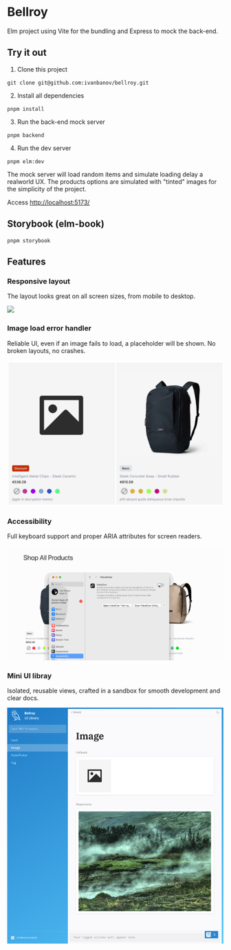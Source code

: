 # Bellroy

Elm project using Vite for the bundling and Express to mock the back-end.

## Try it out
1. Clone this project
```
git clone git@github.com:ivanbanov/bellroy.git
```

2. Install all dependencies
```
pnpm install
```

3. Run the back-end mock server
```
pnpm backend
```

4. Run the dev server
```
pnpm elm:dev
```

The mock server will load random items and simulate loading delay a realworld UX.
The products options are simulated with "tinted" images for the simplicity of the project.

Access [http://localhost:5173/](http://localhost:5173/)

## Storybook (elm-book)

```
pnpm storybook
```

## Features

### Responsive layout

The layout looks great on all screen sizes, from mobile to desktop.

![](./readme/responsive.gif)


### Image load error handler

Reliable UI, even if an image fails to load, a placeholder will be shown. No broken layouts, no crashes.

![](./readme/image-error.png)



### Accessibility

Full keyboard support and proper ARIA attributes for screen readers.

![](./readme/voice-over.gif)

### Mini UI libray

Isolated, reusable views, crafted in a sandbox for smooth development and clear docs.

![](./readme/storybook.png)
